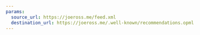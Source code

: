 ```yaml
---
params:
  source_url: https://joeross.me/feed.xml
  destination_url: https://joeross.me/.well-known/recommendations.opml
---
```

